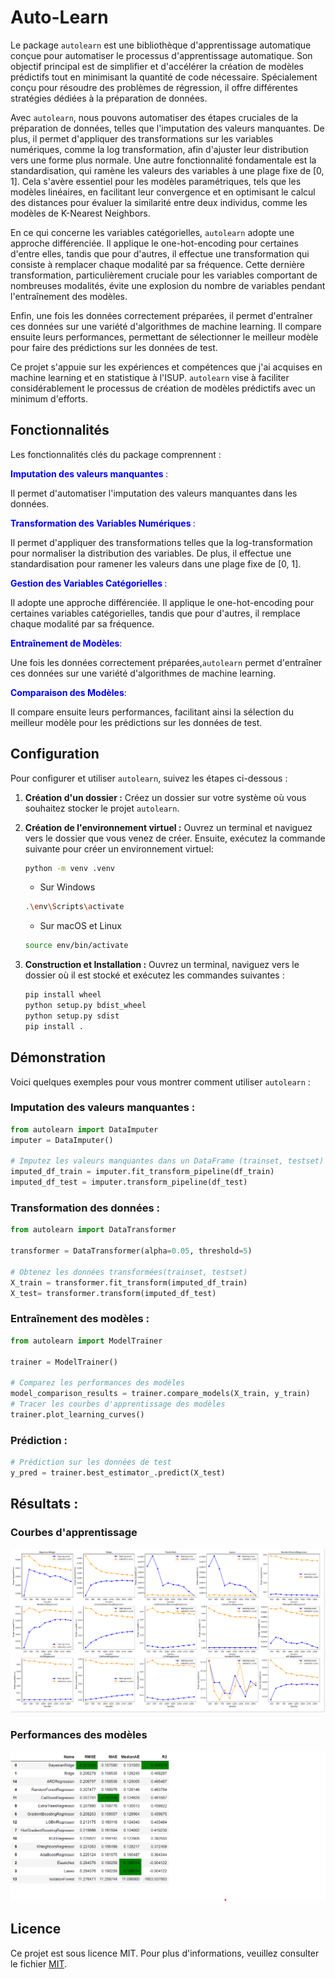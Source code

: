 # Auto-Learn

Le package `autolearn` est une bibliothèque d'apprentissage automatique conçue pour automatiser le processus d'apprentissage automatique. Son objectif principal est de simplifier et d'accélérer la création de modèles prédictifs tout en minimisant la quantité de code nécessaire. Spécialement conçu pour résoudre des problèmes de régression, il offre différentes stratégies dédiées à la préparation de données.

Avec `autolearn`, nous pouvons automatiser des étapes cruciales de la préparation de données, telles que l'imputation des valeurs manquantes. De plus, il permet d'appliquer des transformations sur les variables numériques, comme la log transformation, afin d'ajuster leur distribution vers une forme plus normale. Une autre fonctionnalité fondamentale est la standardisation, qui ramène les valeurs des variables à une plage fixe de [0, 1]. Cela s'avère essentiel pour les modèles paramétriques, tels que les modèles linéaires, en facilitant leur convergence et en optimisant le calcul des distances pour évaluer la similarité entre deux individus, comme les modèles de K-Nearest Neighbors.

En ce qui concerne les variables catégorielles, `autolearn` adopte une approche différenciée. Il applique le one-hot-encoding pour certaines d'entre elles, tandis que pour d'autres, il effectue une transformation qui consiste à remplacer chaque modalité par sa fréquence. Cette dernière transformation, particulièrement cruciale pour les variables comportant de nombreuses modalités, évite une explosion du nombre de variables pendant l'entraînement des modèles.

Enfin, une fois les données correctement préparées, il permet d'entraîner ces données sur une variété d'algorithmes de machine learning. Il compare ensuite leurs performances, permettant de sélectionner le meilleur modèle pour faire des prédictions sur les données de test.

Ce projet s'appuie sur les expériences et compétences que j'ai acquises en machine learning et en statistique à l'ISUP. `autolearn` vise à faciliter considérablement le processus de création de modèles prédictifs avec un minimum d'efforts.

## Fonctionnalités

Les fonctionnalités clés du package comprennent :

<p style="color: blue"> <B>Imputation des valeurs manquantes </B>:</p> 

Il permet d'automatiser l'imputation des valeurs manquantes dans les données.

<p style="color: blue"> <B> Transformation des Variables Numériques </B>:</p> 

Il permet d'appliquer des transformations telles que la log-transformation pour normaliser la distribution des variables. De plus, il effectue une standardisation pour ramener les valeurs dans une plage fixe de [0, 1].

<p style="color: blue"> <B>Gestion des Variables Catégorielles </B>:</p> 

Il adopte une approche différenciée. Il applique le one-hot-encoding pour certaines variables catégorielles, tandis que pour d'autres, il remplace chaque modalité par sa fréquence. 

<p style="color: blue"> <B>Entraînement de Modèles</B>:</p> 

Une fois les données correctement préparées,`autolearn` permet d'entraîner ces données sur une variété d'algorithmes de machine learning.

<p style="color: blue"> <B>Comparaison des Modèles</B>:</p>

Il compare ensuite leurs performances, facilitant ainsi la sélection du meilleur modèle pour les prédictions sur les données de test.

## Configuration

Pour configurer et utiliser `autolearn`, suivez les étapes ci-dessous :

1. **Création d'un dossier :** Créez un dossier sur votre système où vous souhaitez stocker le projet `autolearn`.

2. **Création de l'environnement virtuel :** Ouvrez un terminal et naviguez vers le dossier que vous venez de créer. Ensuite, exécutez la commande suivante pour créer un environnement virtuel:

   ```bash
   python -m venv .venv
   ```
   - Sur Windows
   ```bash
   .\env\Scripts\activate
   ```
   - Sur macOS et Linux
   ```bash
   source env/bin/activate
   ```
3. **Construction et Installation :** Ouvrez un terminal, naviguez vers le dossier où il est stocké et exécutez les commandes suivantes :
   ```bash
   pip install wheel
   python setup.py bdist_wheel
   python setup.py sdist
   pip install .
   ```
## Démonstration
Voici quelques exemples pour vous montrer comment utiliser `autolearn` :
### Imputation des valeurs manquantes : 
```python
from autolearn import DataImputer
imputer = DataImputer()

# Imputez les valeurs manquantes dans un DataFrame (trainset, testset)
imputed_df_train = imputer.fit_transform_pipeline(df_train)
imputed_df_test = imputer.transform_pipeline(df_test)
```
### Transformation des données : 
```python
from autolearn import DataTransformer

transformer = DataTransformer(alpha=0.05, threshold=5)

# Obtenez les données transformées(trainset, testset)
X_train = transformer.fit_transform(imputed_df_train)
X_test= transformer.transform(imputed_df_test)
```

### Entraînement des modèles : 
```python
from autolearn import ModelTrainer

trainer = ModelTrainer()

# Comparez les performances des modèles
model_comparison_results = trainer.compare_models(X_train, y_train)
# Tracer les courbes d'apprentissage des modèles
trainer.plot_learning_curves()
```

### Prédiction : 
```python
# Prédiction sur les données de test
y_pred = trainer.best_estimator_.predict(X_test)
```
## Résultats : 
### Courbes d'apprentissage
![Courbes d'apprentissage](./artefacts/learning_curves.png)
### Performances des modèles
![Performance des modèles](./artefacts/performances.png)
## Licence
Ce projet est sous licence MIT. Pour plus d'informations, veuillez consulter le fichier [MIT](./LICENSE).

